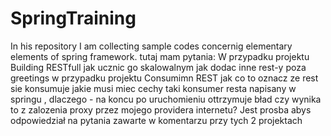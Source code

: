 # SpringTraining
In his repository I am collecting sample codes concernig elementary elements of spring framework.
tutaj mam pytania:
W przypadku projektu Building RESTfull jak ucznic go skalowalnym jak dodac inne rest-y poza greetings 
w przypadku projektu Consumimn REST jak  co to oznacz ze rest sie konsumuje jakie musi miec cechy taki konsumer resta napisany w springu , dlaczego - na koncu po uruchomieniu ottrzymuje bład czy wynika to z zalozenia proxy przez mojego providera internetu?
Jest prosba abys odpowiedział na pytania zawarte w komentarzu przy tych 2 projektach
